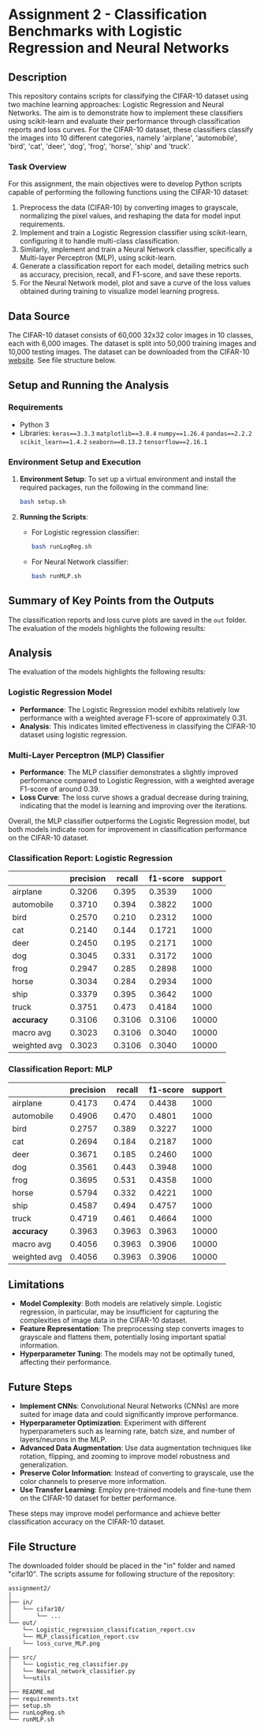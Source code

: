 # Assignment 2 - Classification Benchmarks with Logistic Regression and Neural Networks


## Description

This repository contains scripts for classifying the CIFAR-10 dataset using two machine learning approaches: Logistic Regression and Neural Networks. The aim is to demonstrate how to implement these classifiers using scikit-learn and evaluate their performance through classification reports and loss curves.
For the CIFAR-10 dataset, these classifiers classify the images into 10 different categories, namely 'airplane', 'automobile', 'bird', 'cat', 'deer', 'dog', 'frog', 'horse', 'ship' and 'truck'.


### Task Overview
For this assignment, the main objectives were to develop Python scripts capable of performing the following functions using the CIFAR-10 dataset:

1. Preprocess the data (CIFAR-10) by converting images to grayscale, normalizing the pixel values, and reshaping the data for model input requirements.
2. Implement and train a Logistic Regression classifier using scikit-learn, configuring it to handle multi-class classification.
3. Similarly, implement and train a Neural Network classifier, specifically a Multi-layer Perceptron (MLP), using scikit-learn. 
4. Generate a classification report for each model, detailing metrics such as accuracy, precision, recall, and F1-score, and save these reports.
5. For the Neural Network model, plot and save a curve of the loss values obtained during training to visualize model learning progress.


## Data Source

The CIFAR-10 dataset consists of 60,000 32x32 color images in 10 classes, each with 6,000 images. The dataset is split into 50,000 training images and 10,000 testing images. The dataset can be downloaded from the CIFAR-10 [website](https://www.cs.toronto.edu/~kriz/cifar-10-python.tar.gz).
See file structure below. 

## Setup and Running the Analysis

### Requirements

- Python 3
- Libraries: 
`keras==3.3.3`
`matplotlib==3.8.4`
`numpy==1.26.4`
`pandas==2.2.2`
`scikit_learn==1.4.2`
`seaborn==0.13.2`
`tensorflow==2.16.1`


### Environment Setup and Execution

1. **Environment Setup**:
   To set up a virtual environment and install the required packages, run the following in the command line:
   ```bash
   bash setup.sh
   ```

2. **Running the Scripts**:
   - For Logistic regression classifier:
     ```bash
     bash runLogReg.sh
     ```
   - For Neural Network classifier:
     ```bash
     bash runMLP.sh
     ```

## Summary of Key Points from the Outputs

The classification reports and loss curve plots are saved in the `out` folder. The evaluation of the models highlights the following results:

## Analysis

The evaluation of the models highlights the following results:

### Logistic Regression Model

- **Performance**: The Logistic Regression model exhibits relatively low performance with a weighted average F1-score of approximately 0.31.
- **Analysis**: This indicates limited effectiveness in classifying the CIFAR-10 dataset using logistic regression.

### Multi-Layer Perceptron (MLP) Classifier

- **Performance**: The MLP classifier demonstrates a slightly improved performance compared to Logistic Regression, with a weighted average F1-score of around 0.39.
- **Loss Curve**: The loss curve shows a gradual decrease during training, indicating that the model is learning and improving over the iterations.

Overall, the MLP classifier outperforms the Logistic Regression model, but both models indicate room for improvement in classification performance on the CIFAR-10 dataset.

### Classification Report: Logistic Regression

|             | precision | recall | f1-score | support |
|-------------|-----------|--------|----------|---------|
| airplane    | 0.3206    | 0.395  | 0.3539   | 1000    |
| automobile  | 0.3710    | 0.394  | 0.3822   | 1000    |
| bird        | 0.2570    | 0.210  | 0.2312   | 1000    |
| cat         | 0.2140    | 0.144  | 0.1721   | 1000    |
| deer        | 0.2450    | 0.195  | 0.2171   | 1000    |
| dog         | 0.3045    | 0.331  | 0.3172   | 1000    |
| frog        | 0.2947    | 0.285  | 0.2898   | 1000    |
| horse       | 0.3034    | 0.284  | 0.2934   | 1000    |
| ship        | 0.3379    | 0.395  | 0.3642   | 1000    |
| truck       | 0.3751    | 0.473  | 0.4184   | 1000    |
| **accuracy**| 0.3106    | 0.3106 | 0.3106   | 10000   |
| macro avg   | 0.3023    | 0.3106 | 0.3040   | 10000   |
| weighted avg| 0.3023    | 0.3106 | 0.3040   | 10000   |

### Classification Report: MLP

|             | precision | recall | f1-score | support |
|-------------|-----------|--------|----------|---------|
| airplane    | 0.4173    | 0.474  | 0.4438   | 1000    |
| automobile  | 0.4906    | 0.470  | 0.4801   | 1000    |
| bird        | 0.2757    | 0.389  | 0.3227   | 1000    |
| cat         | 0.2694    | 0.184  | 0.2187   | 1000    |
| deer        | 0.3671    | 0.185  | 0.2460   | 1000    |
| dog         | 0.3561    | 0.443  | 0.3948   | 1000    |
| frog        | 0.3695    | 0.531  | 0.4358   | 1000    |
| horse       | 0.5794    | 0.332  | 0.4221   | 1000    |
| ship        | 0.4587    | 0.494  | 0.4757   | 1000    |
| truck       | 0.4719    | 0.461  | 0.4664   | 1000    |
| **accuracy**| 0.3963    | 0.3963 | 0.3963   | 10000   |
| macro avg   | 0.4056    | 0.3963 | 0.3906   | 10000   |
| weighted avg| 0.4056    | 0.3963 | 0.3906   | 10000   |

## Limitations

- **Model Complexity**: Both models are relatively simple. Logistic regression, in particular, may be insufficient for capturing the complexities of image data in the CIFAR-10 dataset.
- **Feature Representation**: The preprocessing step converts images to grayscale and flattens them, potentially losing important spatial information.
- **Hyperparameter Tuning**: The models may not be optimally tuned, affecting their performance.

## Future Steps

- **Implement CNNs**: Convolutional Neural Networks (CNNs) are more suited for image data and could significantly improve performance.
- **Hyperparameter Optimization**: Experiment with different hyperparameters such as learning rate, batch size, and number of layers/neurons in the MLP.
- **Advanced Data Augmentation**: Use data augmentation techniques like rotation, flipping, and zooming to improve model robustness and generalization.
- **Preserve Color Information**: Instead of converting to grayscale, use the color channels to preserve more information.
- **Use Transfer Learning**: Employ pre-trained models and fine-tune them on the CIFAR-10 dataset for better performance.

These steps may improve model performance and achieve better classification accuracy on the CIFAR-10 dataset.


## File Structure

The downloaded folder should be placed in the "in" folder and named "cifar10". 
The scripts assume for following structure of the repository:
```
assignment2/
│
├── in/
│   └── cifar10/
│       └── ...
└── out/
    └── Logistic_regression_classification_report.csv 
    └── MLP_classification_report.csv 
    └── loss_curve_MLP.png
│
├── src/
│   └── Logistic_reg_classifier.py
│   └── Neural_network_classifier.py
│   └──utils
│
├── README.md
├── requirements.txt
├── setup.sh
├── runLogReg.sh
└── runMLP.sh

```